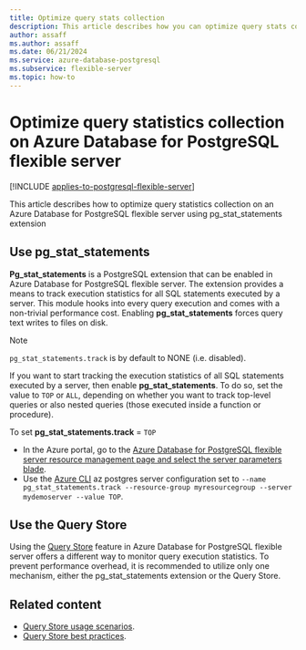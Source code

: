 ```yaml
---
title: Optimize query stats collection
description: This article describes how you can optimize query stats collection on Azure Database for PostgreSQL flexible server.
author: assaff
ms.author: assaff
ms.date: 06/21/2024
ms.service: azure-database-postgresql
ms.subservice: flexible-server
ms.topic: how-to
---
```


# Optimize query statistics collection on Azure Database for PostgreSQL flexible server

[!INCLUDE [applies-to-postgresql-flexible-server](~/reusable-content/ce-skilling/azure/includes/postgresql/includes/applies-to-postgresql-flexible-server.md)]

This article describes how to optimize query statistics collection on an Azure Database for PostgreSQL flexible server using pg_stat_statements extension

## Use pg_stat_statements

**Pg_stat_statements** is a PostgreSQL extension that can be enabled in Azure Database for PostgreSQL flexible server. The extension provides a means to track execution statistics for all SQL statements executed by a server. This module hooks into every query execution and comes with a non-trivial performance cost. Enabling **pg_stat_statements** forces query text writes to files on disk.

> [!NOTE]  
> `pg_stat_statements.track` is by default to NONE (i.e. disabled).

If you want to start tracking the execution statistics of all SQL statements executed by a server, then enable **pg_stat_statements**. To do so, set the value to `TOP` or `ALL`, depending on whether you want to track top-level queries or also nested queries (those executed inside a function or procedure).

To set **pg_stat_statements.track** = `TOP`

- In the Azure portal, go to the [Azure Database for PostgreSQL flexible server resource management page and select the server parameters blade](concepts-server-parameters.md).
- Use the [Azure CLI](connect-azure-cli.md) az postgres server configuration set to `--name pg_stat_statements.track --resource-group myresourcegroup --server mydemoserver --value TOP`.

## Use the Query Store

Using the [Query Store](concepts-query-store.md) feature in Azure Database for PostgreSQL flexible server offers a different way to monitor query execution statistics. To prevent performance overhead, it is recommended to utilize only one mechanism, either the pg_stat_statements extension or the Query Store.

## Related content

- [Query Store usage scenarios](concepts-query-store-scenarios.md).
- [Query Store best practices](concepts-query-store-best-practices.md).
